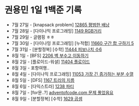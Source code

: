 # 권용민 1일 1백준 기록

-   7월 27일 - [knapsack problem] [12865 평범한 배낭](./0727/)
-   7월 28일 - [다이나믹 프로그래밍] [1149 RGB거리](./0728/)
-   7월 29일 - 글램핑 ㅎㅎ
-   7월 30일 - [다이나밍 프로그래밍] [누적합] [11660 구간 합 구하기 5](./0730/)
-   7월 31일 - [분할정복] [수학] [11444 피보나치 수6](./0731/)
-   8월 1일 - [BFS] [2206 벽 부수고 이동하기](./0801/)
-   8월 2일 - [플로이드-워셜] [11404 플로이드](./0802/)
-   8월 3일 - 포항여행..
-   8월 4일 - [다이나믹 프로그래밍] [11053 가장 긴 증가하는 부분 수열](./0804/)
-   8월 5일 - [DFS] [1167 트리의 지름](./0805/)
-   8월 6일 - [다익스트라] [1238 파티](./0806/)
-   8월 7일 - [for문..?] [adventofcode.com 문제 풀었음요](./0807/)
-   8월 9일 - [분할정복] [수학] [1629 곱셈](./0809/)

